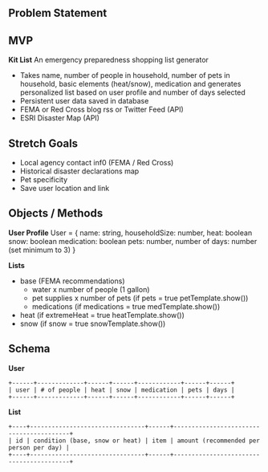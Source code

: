 ## Problem Statement



## MVP
**Kit List**  An emergency preparedness shopping list generator
- Takes name, number of people in household, number of pets in household, basic elements (heat/snow), medication and generates personalized list based on user profile and number of days selected
- Persistent user data saved in database
- FEMA or Red Cross blog rss or Twitter Feed (API)
- ESRI Disaster Map (API)


## Stretch Goals
- Local agency contact inf0 (FEMA / Red Cross)
- Historical disaster declarations map
- Pet specificity
- Save user location and link  


## Objects / Methods

**User Profile**
User = {
    name: string,
    householdSize: number,
    heat: boolean
    snow: boolean
    medication: boolean
    pets: number,
    number of days: number (set minimum to 3)
    }

**Lists**
- base (FEMA recommendations)
    - water x number of people (1 gallon)
    - pet supplies x number of pets (if pets = true petTemplate.show())
    - medications (if medications = true medTemplate.show())
- heat (if extremeHeat = true heatTemplate.show())
- snow (if snow = true snowTemplate.show())


## Schema
**User** 
```
+------+-------------+------+------+------------+------+------+
| user | # of people | heat | snow | medication | pets | days |
+------+-------------+------+------+------------+------+------+
```
**List**
```
+----+--------------------------------+------+-----------------------------------------+
| id | condition (base, snow or heat) | item | amount (recommended per person per day) |
+----+--------------------------------+------+-----------------------------------------+
```
